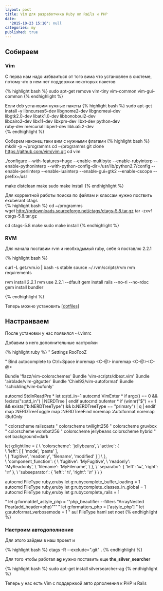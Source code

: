 ```yaml
---
layout: post
title: Vim для разработчика Ruby on Rails и PHP
date: 
  "2015-10-23 15:10": null
categories: my
published: true
---
```

<!--more-->

## Собираем

### Vim
С перва нам надо избваиться от того вима что установлен в системе, потому что в нем нет поддержки некоторых пакетов

{% highlight bash %}
sudo apt-get remove vim-tiny vim-common vim-gui-common
{% endhighlight %}

Если deb установим нужные пакеты
{% highlight bash %}
sudo apt-get install -y libncurses5-dev libgnome2-dev libgnomeui-dev \
libgtk2.0-dev libatk1.0-dev libbonoboui2-dev \
libcairo2-dev libx11-dev libxpm-dev libxt-dev python-dev \
ruby-dev mercurial libperl-dev liblua5.2-dev  
{% endhighlight %}

Соберем наконец таки вим с нужными флагами
{% highlight bash %}
mkdir -p ~/programms
cd ~/programms
git clone https://github.com/vim/vim.git
cd vim

./configure --with-features=huge --enable-multibyte --enable-rubyinterp --enable-pythoninterp --with-python-config-dir=/usr/lib/python2.7/config --enable-perlinterp --enable-luainterp --enable-gui=gtk2 --enable-cscope --prefix=/usr

make distclean
make
sudo make install
{% endhighlight %}

Для корректной работы поиска по файлам и классам нужно поствить exuberant ctags        
{% highlight bash %}
cd ~/programms   
wget http://prdownloads.sourceforge.net/ctags/ctags-5.8.tar.gz 
tar -zxvf ctags-5.8.tar.gz

cd ctags-5.8
make
sudo make install
{% endhighlight %}

### RVM

Для начала поставим rvm и необходымый ruby, себе я поставлю 2.2.1

{% highlight bash %}

curl -L get.rvm.io | bash -s stable
source ~/.rvm/scripts/rvm
rvm requirements

rvm install 2.2.1
rvm use 2.2.1 --dfault
gem install rails --no-ri --no-rdoc
gem install bundler

{% endhighlight %}

Теперь можно установить [[dotfiles]](https://github.com/skwp/dotfiles)


## Настраиваем

После установки у нас появился ~/.vimrc

Добавим в него дополнительные настройки

{% highlight ruby %}
" Settings RooTooZ

" Bind autocomplete to Ctrl+Space
inoremap <C-@> <C-n>
inoremap <C-@><C-@> <C-x><C-o>

Bundle 'flazz/vim-colorschemes'
Bundle 'vim-scripts/dbext.vim'
Bundle 'airblade/vim-gitgutter'
Bundle 'Chiel92/vim-autoformat'
Bundle 'schickling/vim-bufonly'

autocmd StdinReadPre * let s:std_in=1
autocmd VimEnter * if argc() == 0 && !exists("s:std_in") | NERDTree | endif 
autocmd bufenter * if (winnr("$") == 1 && exists("b:NERDTreeType") && b:NERDTreeType == "primary") | q | endif
map <C-l> :NERDTreeToggle<CR>
map <C-k> :NERDTreeFind<CR>
noremap <F3> :Autoformat<CR>
noremap <F4> :BufOnly<CR>

" colorscheme railscasts 
" colorscheme twilight256
" colorscheme gruvbox
" colorscheme wombat256 
" colorscheme jellybeans 
colorscheme hybrid 
" set background=dark

let g:lightline = {
      \ 'colorscheme': 'jellybeans',
      \ 'active': {        
      \   'left': [ [ 'mode', 'paste' ],  
      \             [ 'fugitive', 'readonly', 'filename', 'modified' ] ]
      \ },                 
      \ 'component_function': {
      \   'fugitive': 'MyFugitive',
      \   'readonly': 'MyReadonly',
      \   'filename': 'MyFilename',
      \ },
      \ 'separator': { 'left': '⮀', 'right': '⮂' },
      \ 'subseparator': { 'left': '⮁', 'right': '⮃' }
      \ }


autocmd FileType ruby,eruby let g:rubycomplete_buffer_loading = 1 
autocmd FileType ruby,eruby let g:rubycomplete_classes_in_global = 1
autocmd FileType ruby,eruby let g:rubycomplete_rails = 1

" let g:formatdef_astyle_php = '"php_beautifier --filters \"ArrayNested Pear(add_header=php)\""' 
" let g:formatters_php = ['astyle_php']
" let g:autoformat_verbosemode = 1
"
au! FileType haml set noet
{% endhighlight %}

### Настроим автодополнение

Для этого зайдем в наш проект и 

{% highlight bash %}
ctags -R --exclude=".git" .
{% endhighlight %}

Для того чтобы работал **ag** нужно поставить еще **the_silver_searcher**

{% highlight bash %}
sudo apt-get install silversearcher-ag
{% endhighlight %}

Теперь у нас есть Vim с поддержкой авто дополнения к PHP и Rails
